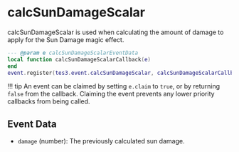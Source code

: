 # calcSunDamageScalar

calcSunDamageScalar is used when calculating the amount of damage to apply for the Sun Damage magic effect.

```lua
--- @param e calcSunDamageScalarEventData
local function calcSunDamageScalarCallback(e)
end
event.register(tes3.event.calcSunDamageScalar, calcSunDamageScalarCallback)
```

!!! tip
	An event can be claimed by setting `e.claim` to `true`, or by returning `false` from the callback. Claiming the event prevents any lower priority callbacks from being called.

## Event Data

* `damage` (number): The previously calculated sun damage.

